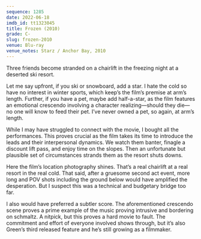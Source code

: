 ```yaml
---
sequence: 1285
date: 2022-06-18
imdb_id: tt1323045
title: Frozen (2010)
grade: C-
slug: frozen-2010
venue: Blu-ray
venue_notes: Starz / Anchor Bay, 2010
---
```


Three friends become stranded on a chairlift in the freezing night at a deserted ski resort.

<!-- end -->

Let me say upfront, if you ski or snowboard, add a star. I hate the cold so have no interest in winter sports, which keep’s the film’s premise at arm’s length. Further, if you have a pet, maybe add half-a-star, as the film features an emotional crescendo involving a character realizing—should they die—no one will know to feed their pet. I’ve never owned a pet, so again, at arm’s length.

While I may have struggled to connect with the movie, I bought all the performances. This proves crucial as the film takes its time to introduce the leads and their interpersonal dynamics. We watch them banter, finagle a discount lift pass, and enjoy time on the slopes. Then an unfortunate but plausible set of circumstances strands them as the resort shuts downs.

Here the film’s location photography shines. That’s a real chairlift at a real resort in the real cold. That said, after a gruesome second act event, more long and POV shots including the ground below would have amplified the desperation. But I suspect this was a technical and budgetary bridge too far.

I also would have preferred a subtler score. The aforementioned crescendo scene proves a prime example of the music proving intrusive and bordering on schmaltz. A nitpick, but this proves a hard movie to fault. The commitment and effort of everyone involved shows through, but it’s also Green’s third released feature and he’s still growing as a filmmaker.
